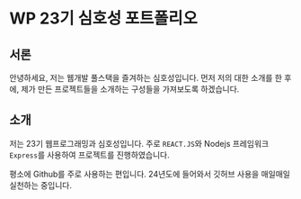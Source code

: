 # WP 23기 심호성 포트폴리오

## 서론

안녕하세요, 저는 웹개발 풀스택을 즐겨하는 심호성입니다.
먼저 저의 대한 소개를 한 후에, 제가 만든 프로젝트들을 소개하는 구성들을 가져보도록 하겠습니다.

## 소개

저는 23기 웹프로그래밍과 심호성입니다. 주로 `REACT.JS`와
Nodejs 프레임워크 `Express`를 사용하여 프로젝트를 진행하였습니다.

평소에 Github를 주로 사용하는 편입니다.
24년도에 들어와서 깃허브 사용을 매일매일 실천하는 중입니다.
